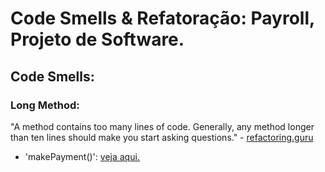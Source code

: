 # Code Smells & Refatoração: Payroll, Projeto de Software.

## Code Smells:
### Long Method:
"A method contains too many lines of code. Generally, any method longer than ten lines should make you start asking questions." - [refactoring.guru](http://https://refactoring.guru/smells/long-method "refactoring.guru")
- 'makePayment()': [veja aqui.](https://github.com/souzag/p2_refactor/commit/cd96f6ee3bc758d86ba6318ad6a4ebbb8689aeab "veja aqui.")
